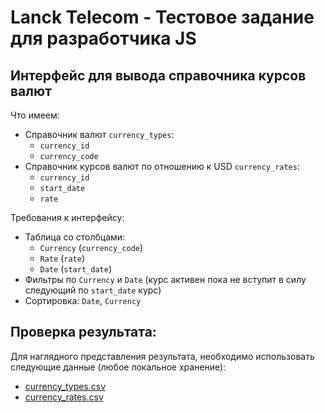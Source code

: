 # Lanck Telecom - Тестовое задание для разработчика JS 

## Интерфейс для вывода справочника курсов валют

Что имеем:
-	Справочник валют `currency_types`:
    - `currency_id`
    - `currency_code`
-	Справочник курсов валют по отношению к USD `currency_rates`:
    - `currency_id` 
    - `start_date` 
    - `rate`


Требования к интерфейсу:
-	Таблица со столбцами:
    -	`Currency` (`currency_code`)
    -	`Rate` (`rate`)
    -	`Date` (`start_date`)
-	Фильтры по `Currency` и `Date` (курс активен пока не вступит в силу следующий по `start_date` курс)
-	Сортировка: `Date`, `Currency`


## Проверка результата:
Для наглядного представления результата, необходимо использовать следующие данные (любое локальное хранение):
- [currency_types.csv](https://github.com/dimazollo/LanckTele-TestTask/blob/main/currency_types.csv)
- [currency_rates.csv](https://github.com/dimazollo/LanckTele-TestTask/blob/main/currency_rates.csv)
